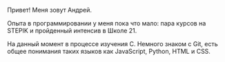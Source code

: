 Привет! Меня зовут Андрей.

Опыта в программировании у меня пока что мало: пара курсов на STEPIK и пройденный интенсив в Школе 21.

На данный момент в процессе изучения C. Немного знаком с Git, есть общее понимания таких языков как JavaScript, Python, HTML и CSS.
